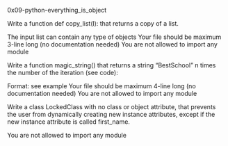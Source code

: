 0x09-python-everything_is_object

Write a function def copy_list(l): that returns a copy of a list.

The input list can contain any type of objects
Your file should be maximum 3-line long (no documentation needed)
You are not allowed to import any module

Write a function magic_string() that returns a string “BestSchool” n times the number of the iteration (see code):

Format: see example
Your file should be maximum 4-line long (no documentation needed)
You are not allowed to import any module

Write a class LockedClass with no class or object attribute, that prevents the user from dynamically creating new instance attributes, except if the new instance attribute is called first_name.

You are not allowed to import any module


